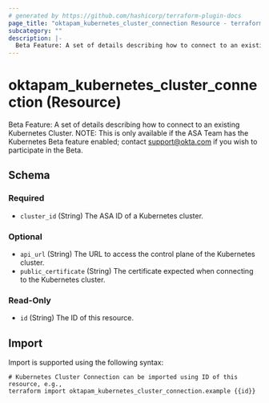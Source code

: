 ```yaml
---
# generated by https://github.com/hashicorp/terraform-plugin-docs
page_title: "oktapam_kubernetes_cluster_connection Resource - terraform-provider-oktapam"
subcategory: ""
description: |-
  Beta Feature: A set of details describing how to connect to an existing Kubernetes Cluster. NOTE: This is only available if the ASA Team has the Kubernetes Beta feature enabled; contact support@okta.com if you wish to participate in the Beta.
---
```


# oktapam_kubernetes_cluster_connection (Resource)

Beta Feature: A set of details describing how to connect to an existing Kubernetes Cluster. NOTE: This is only available if the ASA Team has the Kubernetes Beta feature enabled; contact support@okta.com if you wish to participate in the Beta.



<!-- schema generated by tfplugindocs -->
## Schema

### Required

- `cluster_id` (String) The ASA ID of a Kubernetes cluster.

### Optional

- `api_url` (String) The URL to access the control plane of the Kubernetes cluster.
- `public_certificate` (String) The certificate expected when connecting to the Kubernetes cluster.

### Read-Only

- `id` (String) The ID of this resource.

## Import

Import is supported using the following syntax:

```shell
# Kubernetes Cluster Connection can be imported using ID of this resource, e.g.,
terraform import oktapam_kubernetes_cluster_connection.example {{id}}
```
